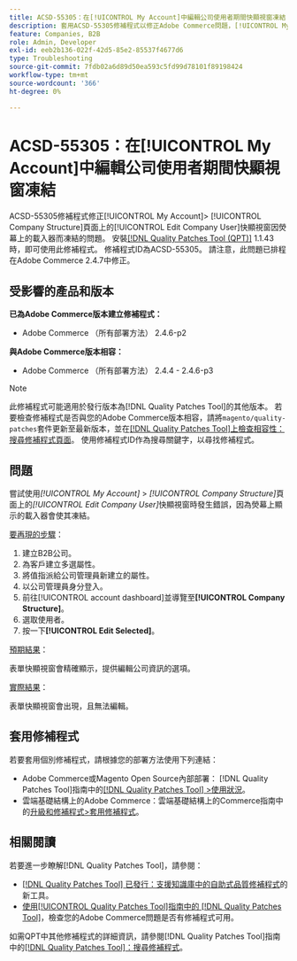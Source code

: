 ```yaml
---
title: ACSD-55305：在[!UICONTROL My Account]中編輯公司使用者期間快顯視窗凍結
description: 套用ACSD-55305修補程式以修正Adobe Commerce問題，[!UICONTROL My Account] &amp；gt； [!UICONTROL Company Structure]頁面上的[!UICONTROL Edit Company User]快顯視窗會在熒幕上載入程式下凍結。
feature: Companies, B2B
role: Admin, Developer
exl-id: eeb2b136-022f-42d5-85e2-85537f4677d6
type: Troubleshooting
source-git-commit: 7fdb02a6d89d50ea593c5fd99d78101f89198424
workflow-type: tm+mt
source-wordcount: '366'
ht-degree: 0%

---
```


# ACSD-55305：在[!UICONTROL My Account]中編輯公司使用者期間快顯視窗凍結

ACSD-55305修補程式修正[!UICONTROL My Account]> [!UICONTROL Company Structure]頁面上的[!UICONTROL Edit Company User]快顯視窗因熒幕上的載入器而凍結的問題。 安裝[[!DNL Quality Patches Tool (QPT)]](https://experienceleague.adobe.com/zh-hant/docs/commerce-operations/tools/quality-patches-tool/quality-patches-tool-to-self-serve-quality-patches) 1.1.43時，即可使用此修補程式。 修補程式ID為ACSD-55305。 請注意，此問題已排程在Adobe Commerce 2.4.7中修正。

## 受影響的產品和版本

**已為Adobe Commerce版本建立修補程式：**

* Adobe Commerce （所有部署方法） 2.4.6-p2

**與Adobe Commerce版本相容：**

* Adobe Commerce （所有部署方法） 2.4.4 - 2.4.6-p3

>[!NOTE]
>
>此修補程式可能適用於發行版本為[!DNL Quality Patches Tool]的其他版本。 若要檢查修補程式是否與您的Adobe Commerce版本相容，請將`magento/quality-patches`套件更新至最新版本，並在[[!DNL Quality Patches Tool]上檢查相容性：搜尋修補程式頁面](https://experienceleague.adobe.com/tools/commerce-quality-patches/index.html?lang=zh-Hant)。 使用修補程式ID作為搜尋關鍵字，以尋找修補程式。

## 問題

嘗試使用&#x200B;*[!UICONTROL My Account]* > *[!UICONTROL Company Structure]*&#x200B;頁面上的&#x200B;*[!UICONTROL Edit Company User]*&#x200B;快顯視窗時發生錯誤，因為熒幕上顯示的載入器會使其凍結。

<u>要再現的步驟</u>：

1. 建立B2B公司。
1. 為客戶建立多選屬性。
1. 將值指派給公司管理員新建立的屬性。
1. 以公司管理員身分登入。
1. 前往[!UICONTROL account dashboard]並導覽至&#x200B;**[!UICONTROL Company Structure]**。
1. 選取使用者。
1. 按一下&#x200B;**[!UICONTROL Edit Selected]**。

<u>預期結果</u>：

表單快顯視窗會精確顯示，提供編輯公司資訊的選項。

<u>實際結果</u>：

表單快顯視窗會出現，且無法編輯。

## 套用修補程式

若要套用個別修補程式，請根據您的部署方法使用下列連結：

* Adobe Commerce或Magento Open Source內部部署： [!DNL Quality Patches Tool]指南中的[[!DNL Quality Patches Tool] >使用狀況](/help/tools/quality-patches-tool/usage.md)。
* 雲端基礎結構上的Adobe Commerce：雲端基礎結構上的Commerce指南中的[升級和修補程式>套用修補程式](https://experienceleague.adobe.com/docs/commerce-cloud-service/user-guide/develop/upgrade/apply-patches.html?lang=zh-Hant)。

## 相關閱讀

若要進一步瞭解[!DNL Quality Patches Tool]，請參閱：

* [[!DNL Quality Patches Tool] 已發行：支援知識庫中的自助式品質修補程式](https://experienceleague.adobe.com/zh-hant/docs/commerce-operations/tools/quality-patches-tool/quality-patches-tool-to-self-serve-quality-patches)的新工具。
* [使用[!UICONTROL Quality Patches Tool]指南中的 [!DNL Quality Patches Tool]](/help/tools/quality-patches-tool/patches-available-in-qpt/check-patch-for-magento-issue-with-magento-quality-patches.md)，檢查您的Adobe Commerce問題是否有修補程式可用。


如需QPT中其他修補程式的詳細資訊，請參閱[!DNL Quality Patches Tool]指南中的[[!DNL Quality Patches Tool]：搜尋修補程式](https://experienceleague.adobe.com/tools/commerce-quality-patches/index.html?lang=zh-Hant)。
